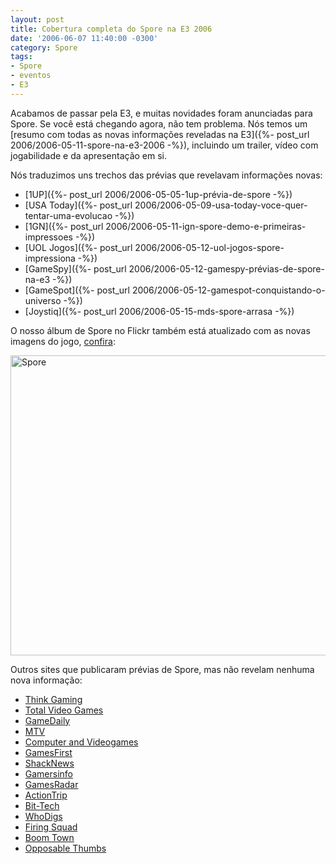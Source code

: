 ```yaml
---
layout: post
title: Cobertura completa do Spore na E3 2006
date: '2006-06-07 11:40:00 -0300'
category: Spore
tags:
- Spore
- eventos
- E3
---
```

Acabamos de passar pela E3, e muitas novidades foram anunciadas para Spore. Se você está chegando agora, não tem problema. Nós temos um [resumo com todas as novas informações reveladas na E3]({%- post_url 2006/2006-05-11-spore-na-e3-2006 -%}), incluindo um trailer, vídeo com jogabilidade e da apresentação em si.

Nós traduzimos uns trechos das prévias que revelavam informações novas:

- [1UP]({%- post_url 2006/2006-05-05-1up-prévia-de-spore -%})
- [USA Today]({%- post_url 2006/2006-05-09-usa-today-voce-quer-tentar-uma-evolucao -%})
- [1GN]({%- post_url 2006/2006-05-11-ign-spore-demo-e-primeiras-impressoes -%})
- [UOL Jogos]({%- post_url 2006/2006-05-12-uol-jogos-spore-impressiona -%})
- [GameSpy]({%- post_url 2006/2006-05-12-gamespy-prévias-de-spore-na-e3 -%})
- [GameSpot]({%- post_url 2006/2006-05-12-gamespot-conquistando-o-universo -%})
- [Joystiq]({%- post_url 2006/2006-05-15-mds-spore-arrasa -%})

O nosso álbum de Spore no Flickr também está atualizado com as novas imagens do jogo, [confira](https://flic.kr/s/aHskTqEoqA):

<a data-flickr-embed="true"  href="https://www.flickr.com/photos/esporo/albums/72157679654038458" title="Spore"><img src="https://live.staticflickr.com/7842/47457594552_ee11004e09_z.jpg" width="640" height="480" alt="Spore"></a><script async src="//embedr.flickr.com/assets/client-code.js" charset="utf-8"></script>

Outros sites que publicaram prévias de Spore, mas não revelam nenhuma nova informação:

- [Think Gaming](http://thinkgaming.org/content/view/255/27/)
- [Total Video Games](http://www.totalvideogames.com/articles/Spore_-_E306_FIRST_LOOK_Preview_9995_5546_0_0_10_0.htm)
- [GameDaily](http://pc.gamedaily.com/game/features/?gameid=4126&id=299)
- [MTV](http://www.mtv.com/news/articles/1532285/20060522/index.jhtml?headlines=true)
- [Computer and Videogames](http://www.computerandvideogames.com/article.php?id=140238)
- [GamesFirst](http://gamesfirst.com/?id=1321)
- [ShackNews](http://www.shacknews.com/extras/2006/051506_e3_day3_chris_1_1.x)
- [Gamersinfo](http://www.gamersinfo.net/index.php?art/id:1063)
- [GamesRadar](http://www.gamesradar.com/gb/pc/game/previews/article.jsp?articleId=2006051612357921088&sectionId=1001&pageId=2006051612619453024)
- [ActionTrip](http://www.actiontrip.com/features/e32006spore.phtml)
- [Bit-Tech](http://www.bit-tech.net/gaming/2006/05/15/spore_e3_preview/1.html)
- [WhoDigs](http://www.whodigs.com/article.php/SporePreview)
- [Firing Squad](http://www.firingsquad.com/news/newsarticle.asp?searchid=10246)
- [Boom Town](http://www.boomtown.net/en_uk/articles/art.view.php?id=11390)
- [Opposable Thumbs](http://arstechnica.com/journals/thumbs.ars/2006/5/11/3930)
